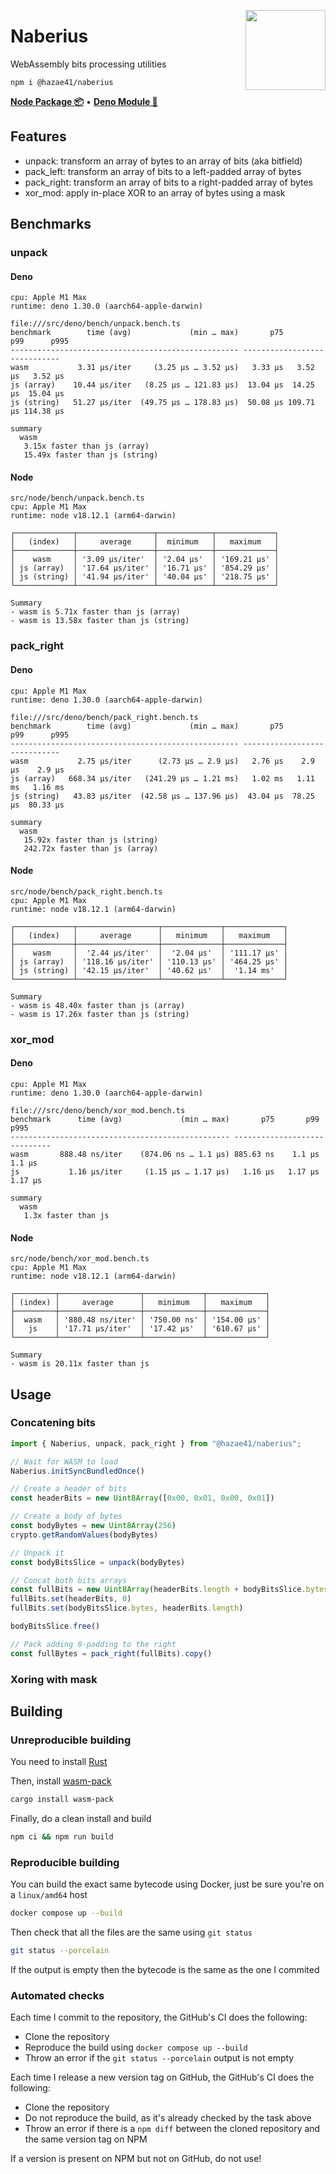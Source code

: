 <div>
  <img align="right" width="128" src="https://user-images.githubusercontent.com/4405263/216392312-16db6e26-5d1b-4c2d-899e-08b4093f64d3.png"/>
  <p></p>
</div>

# Naberius

WebAssembly bits processing utilities

```
npm i @hazae41/naberius
```

[**Node Package 📦**](https://www.npmjs.com/package/@hazae41/naberius) • [**Deno Module 🦖**](https://deno.land/x/naberius)

## Features
- unpack: transform an array of bytes to an array of bits (aka bitfield)
- pack_left: transform an array of bits to a left-padded array of bytes
- pack_right: transform an array of bits to a right-padded array of bytes
- xor_mod: apply in-place XOR to an array of bytes using a mask

## Benchmarks

### unpack

#### Deno

```
cpu: Apple M1 Max
runtime: deno 1.30.0 (aarch64-apple-darwin)

file:///src/deno/bench/unpack.bench.ts
benchmark        time (avg)             (min … max)       p75       p99      p995
--------------------------------------------------- -----------------------------
wasm           3.31 µs/iter     (3.25 µs … 3.52 µs)   3.33 µs   3.52 µs   3.52 µs
js (array)    10.44 µs/iter   (8.25 µs … 121.83 µs)  13.04 µs  14.25 µs  15.04 µs
js (string)   51.27 µs/iter  (49.75 µs … 178.83 µs)  50.08 µs 109.71 µs 114.38 µs

summary
  wasm
   3.15x faster than js (array)
   15.49x faster than js (string)
```

#### Node

```
src/node/bench/unpack.bench.ts
cpu: Apple M1 Max
runtime: node v18.12.1 (arm64-darwin)

┌─────────────┬─────────────────┬────────────┬─────────────┐
│   (index)   │     average     │  minimum   │   maximum   │
├─────────────┼─────────────────┼────────────┼─────────────┤
│    wasm     │ '3.09 μs/iter'  │ '2.04 μs'  │ '169.21 μs' │
│ js (array)  │ '17.64 μs/iter' │ '16.71 μs' │ '854.29 μs' │
│ js (string) │ '41.94 μs/iter' │ '40.04 μs' │ '218.75 μs' │
└─────────────┴─────────────────┴────────────┴─────────────┘

Summary
- wasm is 5.71x faster than js (array)
- wasm is 13.58x faster than js (string)
```

### pack_right

#### Deno 

```
cpu: Apple M1 Max
runtime: deno 1.30.0 (aarch64-apple-darwin)

file:///src/deno/bench/pack_right.bench.ts
benchmark        time (avg)             (min … max)       p75       p99      p995
--------------------------------------------------- -----------------------------
wasm           2.75 µs/iter      (2.73 µs … 2.9 µs)   2.76 µs    2.9 µs    2.9 µs
js (array)   668.34 µs/iter   (241.29 µs … 1.21 ms)   1.02 ms   1.11 ms   1.16 ms
js (string)   43.83 µs/iter  (42.58 µs … 137.96 µs)  43.04 µs  78.25 µs  80.33 µs

summary
  wasm
   15.92x faster than js (string)
   242.72x faster than js (array)
```

#### Node

```
src/node/bench/pack_right.bench.ts
cpu: Apple M1 Max
runtime: node v18.12.1 (arm64-darwin)

┌─────────────┬──────────────────┬─────────────┬─────────────┐
│   (index)   │     average      │   minimum   │   maximum   │
├─────────────┼──────────────────┼─────────────┼─────────────┤
│    wasm     │  '2.44 μs/iter'  │  '2.04 μs'  │ '111.17 μs' │
│ js (array)  │ '118.16 μs/iter' │ '110.13 μs' │ '464.25 μs' │
│ js (string) │ '42.15 μs/iter'  │ '40.62 μs'  │  '1.14 ms'  │
└─────────────┴──────────────────┴─────────────┴─────────────┘

Summary
- wasm is 48.40x faster than js (array)
- wasm is 17.26x faster than js (string)
```

### xor_mod

#### Deno

```
cpu: Apple M1 Max
runtime: deno 1.30.0 (aarch64-apple-darwin)

file:///src/deno/bench/xor_mod.bench.ts
benchmark      time (avg)             (min … max)       p75       p99      p995
------------------------------------------------- -----------------------------
wasm       888.48 ns/iter    (874.06 ns … 1.1 µs) 885.63 ns    1.1 µs    1.1 µs
js           1.16 µs/iter     (1.15 µs … 1.17 µs)   1.16 µs   1.17 µs   1.17 µs

summary
  wasm
   1.3x faster than js
```

#### Node 

```
src/node/bench/xor_mod.bench.ts
cpu: Apple M1 Max
runtime: node v18.12.1 (arm64-darwin)

┌─────────┬──────────────────┬─────────────┬─────────────┐
│ (index) │     average      │   minimum   │   maximum   │
├─────────┼──────────────────┼─────────────┼─────────────┤
│  wasm   │ '880.48 ns/iter' │ '750.00 ns' │ '154.00 μs' │
│   js    │ '17.71 μs/iter'  │ '17.42 μs'  │ '610.67 μs' │
└─────────┴──────────────────┴─────────────┴─────────────┘

Summary
- wasm is 20.11x faster than js
```

## Usage

### Concatening bits

```ts
import { Naberius, unpack, pack_right } from "@hazae41/naberius";

// Wait for WASM to load
Naberius.initSyncBundledOnce()

// Create a header of bits
const headerBits = new Uint8Array([0x00, 0x01, 0x00, 0x01])

// Create a body of bytes
const bodyBytes = new Uint8Array(256)
crypto.getRandomValues(bodyBytes)

// Unpack it
const bodyBitsSlice = unpack(bodyBytes)

// Concat both bits arrays
const fullBits = new Uint8Array(headerBits.length + bodyBitsSlice.bytes.length)
fullBits.set(headerBits, 0)
fullBits.set(bodyBitsSlice.bytes, headerBits.length)

bodyBitsSlice.free()

// Pack adding 0-padding to the right
const fullBytes = pack_right(fullBits).copy()
```

### Xoring with mask



## Building

### Unreproducible building

You need to install [Rust](https://www.rust-lang.org/tools/install)

Then, install [wasm-pack](https://github.com/rustwasm/wasm-pack)

```bash
cargo install wasm-pack
```

Finally, do a clean install and build

```bash
npm ci && npm run build
```

### Reproducible building

You can build the exact same bytecode using Docker, just be sure you're on a `linux/amd64` host

```bash
docker compose up --build
```

Then check that all the files are the same using `git status`

```bash
git status --porcelain
```

If the output is empty then the bytecode is the same as the one I commited

### Automated checks

Each time I commit to the repository, the GitHub's CI does the following:
- Clone the repository
- Reproduce the build using `docker compose up --build`
- Throw an error if the `git status --porcelain` output is not empty

Each time I release a new version tag on GitHub, the GitHub's CI does the following:
- Clone the repository
- Do not reproduce the build, as it's already checked by the task above
- Throw an error if there is a `npm diff` between the cloned repository and the same version tag on NPM

If a version is present on NPM but not on GitHub, do not use!
